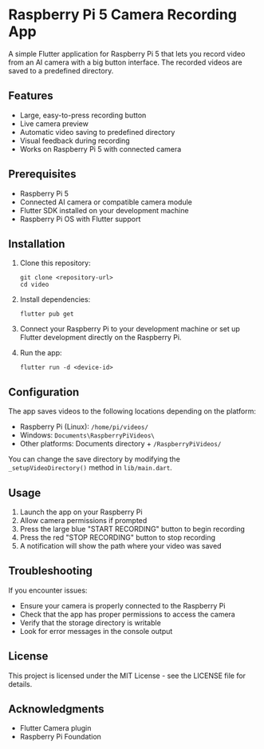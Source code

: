 # Raspberry Pi 5 Camera Recording App

A simple Flutter application for Raspberry Pi 5 that lets you record video from an AI camera with a big button interface. The recorded videos are saved to a predefined directory.

## Features

- Large, easy-to-press recording button
- Live camera preview
- Automatic video saving to predefined directory
- Visual feedback during recording
- Works on Raspberry Pi 5 with connected camera

## Prerequisites

- Raspberry Pi 5
- Connected AI camera or compatible camera module
- Flutter SDK installed on your development machine
- Raspberry Pi OS with Flutter support

## Installation

1. Clone this repository:
   ```
   git clone <repository-url>
   cd video
   ```

2. Install dependencies:
   ```
   flutter pub get
   ```

3. Connect your Raspberry Pi to your development machine or set up Flutter development directly on the Raspberry Pi.

4. Run the app:
   ```
   flutter run -d <device-id>
   ```

## Configuration

The app saves videos to the following locations depending on the platform:
- Raspberry Pi (Linux): `/home/pi/videos/`
- Windows: `Documents\RaspberryPiVideos\`
- Other platforms: Documents directory + `/RaspberryPiVideos/`

You can change the save directory by modifying the `_setupVideoDirectory()` method in `lib/main.dart`.

## Usage

1. Launch the app on your Raspberry Pi
2. Allow camera permissions if prompted
3. Press the large blue "START RECORDING" button to begin recording
4. Press the red "STOP RECORDING" button to stop recording
5. A notification will show the path where your video was saved

## Troubleshooting

If you encounter issues:

- Ensure your camera is properly connected to the Raspberry Pi
- Check that the app has proper permissions to access the camera
- Verify that the storage directory is writable
- Look for error messages in the console output

## License

This project is licensed under the MIT License - see the LICENSE file for details.

## Acknowledgments

- Flutter Camera plugin
- Raspberry Pi Foundation
